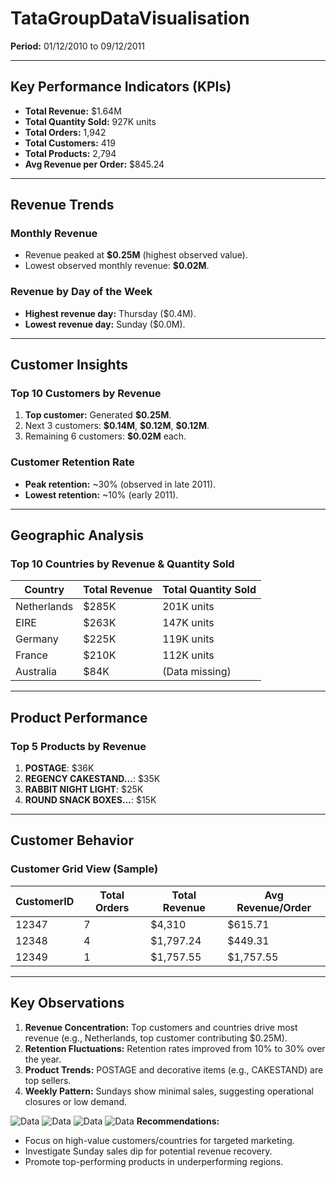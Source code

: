 # TataGroupDataVisualisation

**Period:** 01/12/2010 to 09/12/2011  

---

## Key Performance Indicators (KPIs)  
- **Total Revenue:** \$1.64M  
- **Total Quantity Sold:** 927K units  
- **Total Orders:** 1,942  
- **Total Customers:** 419  
- **Total Products:** 2,794  
- **Avg Revenue per Order:** \$845.24  

---

## Revenue Trends  
### Monthly Revenue  
- Revenue peaked at **\$0.25M** (highest observed value).  
- Lowest observed monthly revenue: **\$0.02M**.  

### Revenue by Day of the Week  
- **Highest revenue day:** Thursday (\$0.4M).  
- **Lowest revenue day:** Sunday (\$0.0M).  

---

## Customer Insights  
### Top 10 Customers by Revenue  
1. **Top customer:** Generated **\$0.25M**.  
2. Next 3 customers: **\$0.14M**, **\$0.12M**, **\$0.12M**.  
3. Remaining 6 customers: **\$0.02M** each.  

### Customer Retention Rate  
- **Peak retention:** ~30% (observed in late 2011).  
- **Lowest retention:** ~10% (early 2011).  

---

## Geographic Analysis  
### Top 10 Countries by Revenue & Quantity Sold  
| **Country**     | **Total Revenue** | **Total Quantity Sold** |  
|----------------|------------------|------------------------|  
| Netherlands   | \$285K           | 201K units             |  
| EIRE         | \$263K           | 147K units             |  
| Germany      | \$225K           | 119K units             |  
| France       | \$210K           | 112K units             |  
| Australia    | \$84K            | (Data missing)         |  

---

## Product Performance  
### Top 5 Products by Revenue  
1. **POSTAGE**: \$36K  
2. **REGENCY CAKESTAND...**: \$35K  
3. **RABBIT NIGHT LIGHT**: \$25K  
4. **ROUND SNACK BOXES...**: \$15K  

---

## Customer Behavior  
### Customer Grid View (Sample)  
| **CustomerID** | **Total Orders** | **Total Revenue** | **Avg Revenue/Order** |  
|---------------|------------------|------------------|----------------------|  
| 12347        | 7                | \$4,310          | \$615.71             |  
| 12348        | 4                | \$1,797.24       | \$449.31             |  
| 12349        | 1                | \$1,757.55       | \$1,757.55           |  

---

## Key Observations  
1. **Revenue Concentration:** Top customers and countries drive most revenue (e.g., Netherlands, top customer contributing \$0.25M).  
2. **Retention Fluctuations:** Retention rates improved from 10% to 30% over the year.  
3. **Product Trends:** POSTAGE and decorative items (e.g., CAKESTAND) are top sellers.  
4. **Weekly Pattern:** Sundays show minimal sales, suggesting operational closures or low demand.  

![Data](File/hr_dashboard_3.png)
![Data](File/hr_dashboard_4.png)
![Data](File/hr_dashboard_3.png)
![Data](File/hr_dashboard_4.png)
**Recommendations:**  
- Focus on high-value customers/countries for targeted marketing.  
- Investigate Sunday sales dip for potential revenue recovery.  
- Promote top-performing products in underperforming regions.  
